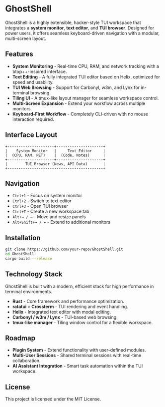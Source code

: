 # GhostShell

GhostShell is a highly extensible, hacker-style TUI workspace that integrates a **system monitor**, **text editor**, and **TUI browser**. Designed for power users, it offers seamless keyboard-driven navigation with a modular, multi-screen layout.

## Features

- **System Monitoring** - Real-time CPU, RAM, and network tracking with a btop++-inspired interface.
- **Text Editing** - A fully integrated TUI editor based on Helix, optimized for speed and usability.
- **TUI Web Browsing** - Support for Carbonyl, w3m, and Lynx for in-terminal browsing.
- **Tiling UI** - A tmux-like layout manager for seamless workspace control.
- **Multi-Screen Expansion** - Extend your workflow across multiple monitors.
- **Keyboard-First Workflow** - Completely CLI-driven with no mouse interaction required.

## Interface Layout

```
+---------------------+---------------------+
|    System Monitor   |     Text Editor     |
|  (CPU, RAM, NET)    |  (Code, Notes)      |
+---------------------+---------------------+
|        TUI Browser (News, API Data)       |
+-------------------------------------------+
```

## Navigation

- `Ctrl+1` - Focus on system monitor
- `Ctrl+2` - Switch to text editor
- `Ctrl+3` - Open TUI browser
- `Ctrl+T` - Create a new workspace tab
- `Alt+→ / ←` - Move and resize panels
- `Alt+Shift+→ / ←` - Extend to additional monitors

## Installation

```sh
git clone https://github.com/your-repo/GhostShell.git
cd GhostShell
cargo build --release
```

## Technology Stack

GhostShell is built with a modern, efficient stack for high performance in terminal environments.

- **Rust** - Core framework and performance optimization.
- **ratatui + Crossterm** - TUI rendering and event handling.
- **Helix** - Integrated text editor with modal editing.
- **Carbonyl / w3m / Lynx** - TUI-based web browsing.
- **tmux-like manager** - Tiling window control for a flexible workspace.

## Roadmap

- **Plugin System** - Extend functionality with user-defined modules.
- **Multi-User Sessions** - Shared terminal sessions with real-time collaboration.
- **AI Assistant Integration** - Smart task automation within the TUI workspace.

## License

This project is licensed under the MIT License.
